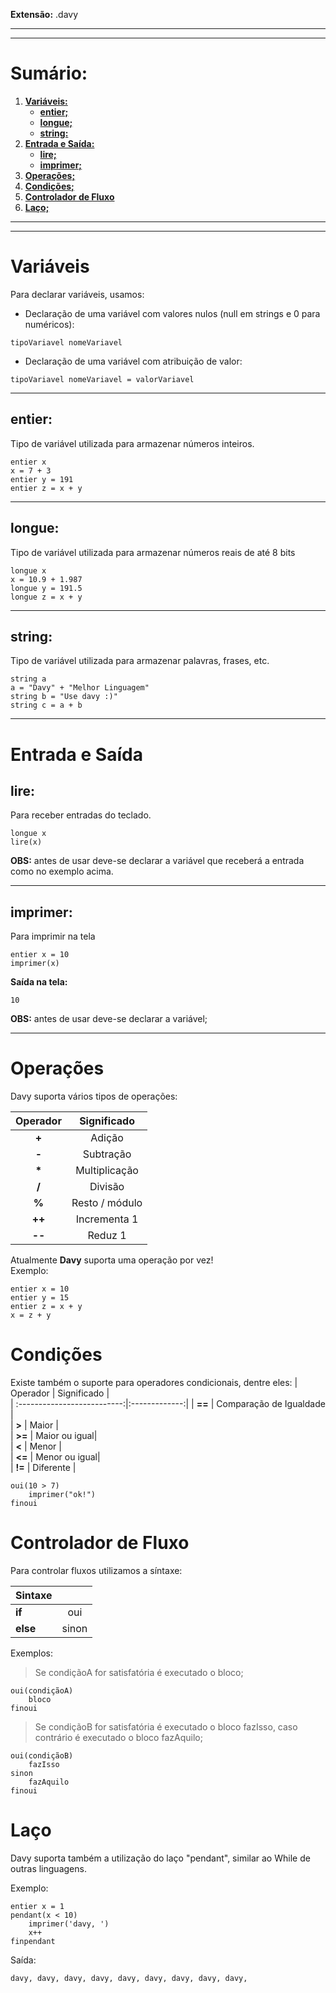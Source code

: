 
**Extensão:**  .davy


***
***
# **Sumário:**

1. [**Variáveis:**](#variáveis)  
    - [**entier;**](#entier)  
    - [**longue;**](#longue)  
    - [**string:**](#string)  
2. [**Entrada e Saída:**](#entrada-e-saída)  
    - [**lire;**](#lire)  
    - [**imprimer;**](#imprimer)  
3. [**Operações;**](#operações)  
4. [**Condições;**](#condições)  
5. [**Controlador de Fluxo**](#controlador-de-fluxo)  
6. [**Laço;**](#laço)  


***
***


# **Variáveis**  
Para declarar variáveis, usamos:  
- Declaração de uma variável com valores nulos (null em strings e 0 para numéricos):
```
tipoVariavel nomeVariavel
```
- Declaração de uma variável com atribuição de valor:
```
tipoVariavel nomeVariavel = valorVariavel
```
***

## **entier**:
Tipo de variável utilizada para armazenar números inteiros.

```
entier x
x = 7 + 3 
entier y = 191
entier z = x + y
```
***

## **longue**:
Tipo de variável utilizada para armazenar números reais de até 8 bits

```
longue x
x = 10.9 + 1.987 
longue y = 191.5
longue z = x + y
```
***

## **string**:
Tipo de variável utilizada para armazenar palavras, frases, etc.

```
string a
a = "Davy" + "Melhor Linguagem"
string b = "Use davy :)"
string c = a + b
```
***

# **Entrada e Saída**  

## **lire:**  
Para receber entradas do teclado.  


```
longue x
lire(x)
```
**OBS:** antes de usar deve-se declarar a variável que receberá a entrada como no exemplo acima.

***

## **imprimer:**  
Para imprimir na tela


```
entier x = 10
imprimer(x)
```
**Saída na tela:**  
```
10
```
**OBS:** antes de usar deve-se declarar a variável;

***

# **Operações**  
Davy suporta vários tipos de operações:



<center>


|      Operador                   |    Significado  |  
| :----------------------------:|:---------------:| 
| **+**                       | Adição        |   
| **-**                       | Subtração     |  
| **\***                      | Multiplicação |   
| **/**                       | Divisão       | 
| **%**                       | Resto / módulo|   
| **++**                       | Incrementa 1|   
| **--**                       | Reduz 1|   

</center>

Atualmente **Davy** suporta uma operação por vez!  
Exemplo:

```
entier x = 10
entier y = 15
entier z = x + y
x = z + y
```


# **Condições**  


Existe também o suporte para operadores condicionais, dentre eles:
|      Operador               |  Significado  |  
| :--------------------------:|:-------------:| 
| **==**                      | Comparação de Igualdade    |   
| **>**                       | Maior         |  
| **>=**                      | Maior ou igual|  
| **<**                       | Menor         |  
| **<=**                      | Menor ou igual|  
| **!=**                      | Diferente     |    




```
oui(10 > 7)
    imprimer("ok!")
finoui
```
# **Controlador de Fluxo**  


Para controlar fluxos utilizamos a síntaxe:

|      Sintaxe                 |            |  
| ---------------------------- |:----------:| 
| **if**                       | oui        |   
| **else**                     | sinon      |  


Exemplos:   

> Se condiçãoA for satisfatória é executado o bloco;  
```
oui(condiçãoA)
    bloco
finoui
```


> Se condiçãoB for satisfatória é executado o bloco fazIsso, caso contrário é executado o bloco fazAquilo;  
```
oui(condiçãoB)
    fazIsso
sinon
    fazAquilo
finoui
```


# **Laço**

Davy suporta também a utilização do laço "pendant", similar ao While de outras linguagens.

Exemplo:
```
entier x = 1
pendant(x < 10)
    imprimer('davy, ')
    x++
finpendant
```
Saída:
```
davy, davy, davy, davy, davy, davy, davy, davy, davy, 
```
